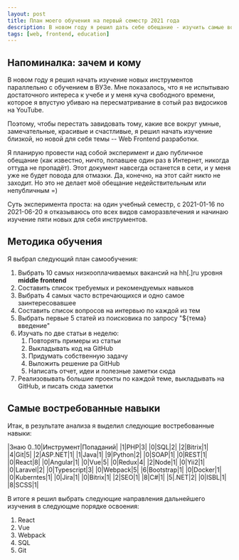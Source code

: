```yaml
---
layout: post
title: План моего обучения на первый семестр 2021 года
description: В новом году я решил дать себе обещание - изучить самые востребованные во web-frontend разработке инструменты. Здесь, в качестве публичного, но не хайпово-рекламного доказательства, буду публиковать заметки и интересные находки в процессе изучения.
tags: [web, frontend, education]
---
```

## Напоминалка: зачем и кому
В новом году я решил начать изучение новых инструментов параллельно с обучением в ВУЗе. Мне показалось, что я не испытываю
достаточного интереса к учебе и у меня куча свободного времени, которое я впустую убиваю на пересматривание в сотый раз видосиков на YouTube.

Поэтому, чтобы перестать завидовать тому, какие все вокруг умные, замечательные, красивые и счастливые, я решил начать изучение близкой, но новой для себя темы -- Web Frontend разработки.

Я планирую провести над собой эксперимент и даю публичное обещание (как известно, ничто, попавшее один раз в Интернет, никогда оттуда не пропадёт). Этот документ навсегда останется в сети,
и у меня уже не будет повода для отмазки. Да, конечно, на этот сайт никто не заходит. Но это не делает моё обещание недействительным или непубличным =)

Суть эксперимента проста: на один учебный семестр, с 2021-01-16 по 2021-06-20 я отказываюсь ото всех видов саморазвлечения и начинаю изучение пяти новых для себя инструментов.

## Методика обучения
Я выбрал следующий план самообучения:
1. Выбрать 10 самых низкооплачиваемых вакансий на hh[.]ru уровня **middle frontend**
2. Составить список требуемых и рекомендуемых навыков
3. Выбрать 4 самых часто встречающихся и одно самое заинтересовавшее
4. Составить список вопросов на интервью по каждой из тем
5. Выбрать первые 5 статей из поисковика по запросу "${тема} введение"
6. Изучать по две статьи в неделю:
    1. Повторять примеры из статьи
    2. Выкладывать код на GitHub
    3. Придумать собственную задачу
    4. Выложить решение ра GitHub
    5. Написать отчет, идеи и полезные заметки сюда
7. Реализовывать большие проекты по каждой теме, выкладывать на GitHub, и писать сюда заметки

## Самые востребованные навыки
Итак, в результате анализа я выделил следующие востребованные навыки:

|Знаю 0..10|Инструмент|Попаданий|
|1|PHP|3|
|0|SQL|2|
|2|Bitrix|1|
|4|Git|5|
|2|ASP.NET|1|
|1|Java|1|
|9|Python|2|
|0|SOAP|1|
|0|REST|1|
|0|React|8|
|0|Angular|1|
|0|Vue|5|
|0|Redux|4|
|2|Node|1|
|0|Yii2|1|
|0|Laravel|2|
|0|Typescript|3|
|0|Webpack|5|
|6|Bootstrap|1|
|0|Docker|1|
|0|Kuberntes|1|
|0|Jira|1|
|0|Bitrix|1|
|2|SEO|1|
|8|C#|1|
|5|.NET|2|
|0|ISBL|1|
|8|SCSS|1|

В итоге я решил выбрать следующие направления дальнейшего изучения в следующме порядке освоения:
1. React
2. Vue
3. Webpack
4. SQL
5. Git